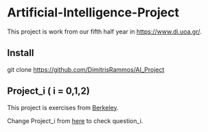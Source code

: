 # Artificial-Intelligence-Project
This project is work from our fifth half year in https://www.di.uoa.gr/.

## Install

git clone https://github.com/DimitrisRammos/AI_Project

## Project_i ( i = 0,1,2) 

This project is exercises from [Berkeley](https://www.berkeley.edu/).

Change Project_i from [here](https://inst.eecs.berkeley.edu/~cs188/sp21/projects/) to check question_i.
